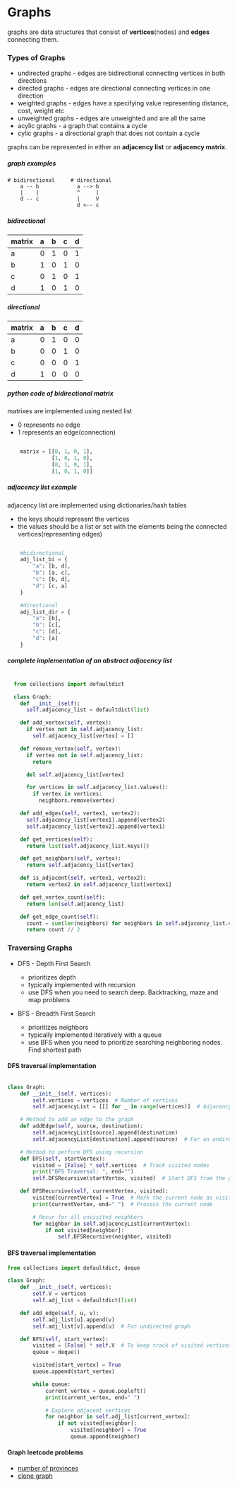 # Graphs

graphs are data structures that consist of **vertices**(nodes) and **edges** connecting them.

### Types of Graphs 

  - undirected graphs - edges are bidirectional connecting vertices in both directions
  - directed graphs - edges are directional connecting vertices in one direction
  - weighted graphs - edges have a specifying value representing distance, cost, weight etc
  - unweighted graphs - edges are unweighted and are all the same
  - acylic graphs - a graph that contains a cycle 
  - cylic graphs - a directional graph that does not contain a cycle 

graphs can be represented in either an **adjacency list** or **adjacency matrix**. 

##### graph examples 

```
# bidirectional     # directional
    a -- b            a --> b
    |    |            ^     |
    d -- c            |     V
                      d <-- c
```

##### bidirectional

|matrix| a | b | c | d |
|:-----|:--|:--|:--|:--|
|a     | 0 | 1 | 0 | 1 |
|b     | 1 | 0 | 1 | 0 |
|c     | 0 | 1 | 0 | 1 |
|d     | 1 | 0 | 1 | 0 |

##### directional

|matrix| a | b | c | d |
|:-----|:--|:--|:--|:--|
|a     | 0 | 1 | 0 | 0 |
|b     | 0 | 0 | 1 | 0 |
|c     | 0 | 0 | 0 | 1 |
|d     | 1 | 0 | 0 | 0 |


##### python code of bidirectional matrix 

matrixes are implemented using nested list
  * 0 represents no edge
  * 1 represents an edge(connection)

```python

    matrix = [[0, 1, 0, 1],
              [1, 0, 1, 0],
              [0, 1, 0, 1],
              [1, 0, 1, 0]]
```


##### adjacency list example 

adjacency list are implemented using dictionaries/hash tables
  *  the keys should represent the vertices
  *  the values should be a list or set with the elements being the connected vertices(representing edges)

```python

    #bidirectional
    adj_list_bi = {
        "a": [b, d],
        "b": [a, c],
        "c": [b, d],
        "d": [c, a]
    }

    #directional
    adj_list_dir = {
        "a": [b],
        "b": [c],
        "c": [d],
        "d": [a]
    }

```

##### complete implementation of an abstract adjacency list 

```python

  from collections import defaultdict

  class Graph:
    def __init__(self):
      self.adjacency_list = defaultdict(list)

    def add_vertex(self, vertex):
      if vertex not in self.adjacency_list:
        self.adjacency_list[vertex] = []

    def remove_vertex(self, vertex):
      if vertex not in self.adjacency_list:
        return

      del self.adjacency_list[vertex]

      for vertices in self.adjacency_list.values():
        if vertex in vertices:
          neighbors.remove(vertex)

    def add_edges(self, vertex1, vertex2):
      self.adjacency_list[vertex1].append(vertex2)
      self.adjacency_list[vertex2].append(vertex1)

    def get_vertices(self):
      return list(self.adjacency_list.keys())

    def get_neighbors(self, vertex):
      return self.adjacency_list[vertex]

    def is_adjacent(self, vertex1, vertex2):
      return vertex2 in self.adjacency_list[vertex1]

    def get_vertex_count(self):
      return len(self.adjacency_list)

    def get_edge_count(self):
      count = sum(len(neighbors) for neighbors in self.adjacency_list.values())
      return count // 2


```

### Traversing Graphs
  - DFS - Depth First Search
    -  prioritizes depth
    -  typically implemented with recursion
    -  use DFS when you need to search deep. Backtracking, maze and map problems
    
  - BFS - Breadth First Search
    - prioritizes neighbors
    - typically implemented iteratively with a queue
    - use BFS when you need to prioritize searching neighboring nodes. Find shortest path

#### DFS traversal implementation

```python

class Graph:
    def __init__(self, vertices):
        self.vertices = vertices  # Number of vertices
        self.adjacencyList = [[] for _ in range(vertices)]  # Adjacency list

    # Method to add an edge to the graph
    def addEdge(self, source, destination):
        self.adjacencyList[source].append(destination)
        self.adjacencyList[destination].append(source)  # For an undirected graph

    # Method to perform DFS using recursion
    def DFS(self, startVertex):
        visited = [False] * self.vertices  # Track visited nodes
        print("DFS Traversal: ", end="")
        self.DFSRecursive(startVertex, visited)  # Start DFS from the given vertex

    def DFSRecursive(self, currentVertex, visited):
        visited[currentVertex] = True  # Mark the current node as visited
        print(currentVertex, end=" ")  # Process the current node

        # Recur for all unvisited neighbors
        for neighbor in self.adjacencyList[currentVertex]:
            if not visited[neighbor]:
                self.DFSRecursive(neighbor, visited)


```

#### BFS traversal implementation

```python
from collections import defaultdict, deque

class Graph:
    def __init__(self, vertices):
        self.V = vertices
        self.adj_list = defaultdict(list)

    def add_edge(self, u, v):
        self.adj_list[u].append(v)
        self.adj_list[v].append(u)  # For undirected graph

    def BFS(self, start_vertex):
        visited = [False] * self.V  # To keep track of visited vertices
        queue = deque()

        visited[start_vertex] = True
        queue.append(start_vertex)

        while queue:
            current_vertex = queue.popleft()
            print(current_vertex, end=" ")

            # Explore adjacent vertices
            for neighbor in self.adj_list[current_vertex]:
                if not visited[neighbor]:
                    visited[neighbor] = True
                    queue.append(neighbor)

```

#### Graph leetcode problems

- [number of provinces](https://leetcode.com/problems/number-of-provinces/description/?envType=problem-list-v2&envId=graph)
- [clone graph](https://leetcode.com/problems/clone-graph/description/?envType=problem-list-v2&envId=graph)

